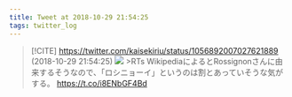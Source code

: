```yaml
---
title: Tweet at 2018-10-29 21:54:25
tags: twitter_log
---
```


> [!CITE] https://twitter.com/kaisekiriu/status/1056892007027621889 (2018-10-29 21:54:25)
> ![](https://twitter.com/kaisekiriu/status/1056892007027621889)
> &gt;RTs
> WikipediaによるとRossignonさんに由来するそうなので、「ロシニョーイ」というのは割とあっていそうな気がする。
> https://t.co/i8ENbGF4Bd
